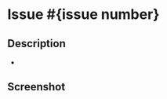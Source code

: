 # Issue #{issue number}

<!--

What issue are you addressing? (for example, #1234)

If an issue doesn't exist for this pull request (PR) to address, please open one
to allow for discussion before opening this PR.

You can open a new issue at https://ticketsystem.schul-cloud.org/

-->

## Description

-

## Screenshot

<!--

If you have made changes to the interface, please show us your changes with a screenshot.

-->
